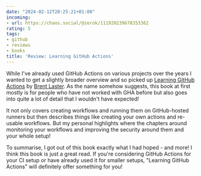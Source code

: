 ```yaml
---
date: "2024-02-12T20:25:21+01:00"
incoming:
- url: https://chaos.social/@zerok/111920239678353362
rating: 5
tags:
- github
- reviews
- books
title: 'Review: Learning GitHub Actions'
---
```


While I've already used GitHub Actions on various projects over the years I wanted to get a slightly broader overview and so picked up [Learning GitHub Actions](https://www.oreilly.com/library/view/learning-github-actions/9781098131067/) by [Brent Laster](https://github.com/brentlaster/). As the name somehow suggests, this book at first mostly is for people who have not worked with GHA before but also goes into quite a lot of detail that I wouldn't have expected!

It not only covers creating workflows and running them on GitHub-hosted runners but then describes things like creating your own actions and re-usable workflows. But my personal highlights where the chapters around monitoring your workflows and improving the security around them and your whole setup!

To summarise, I got out of this book exactly what I had hoped - and more! I think this book is just a great read. If you're considering GitHub Actions for your CI setup or have already used it for smaller setups, "Learning GitHub Actions" will definitely offer something for you!
